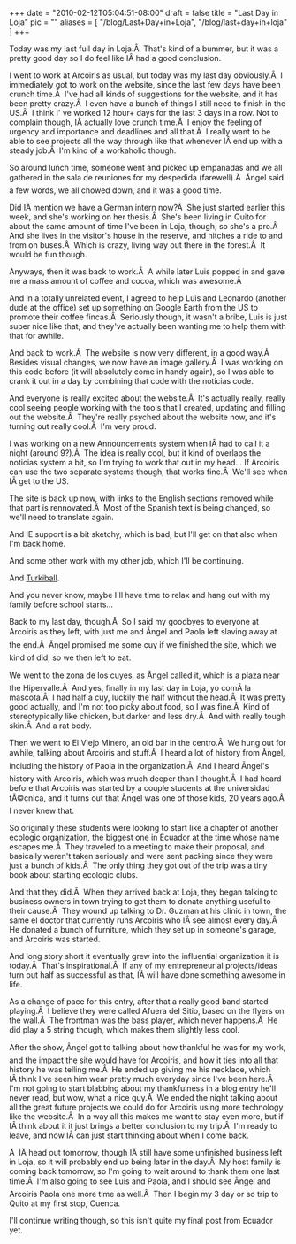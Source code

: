 
+++
date = "2010-02-12T05:04:51-08:00"
draft = false
title = "Last Day in Loja"
pic = ""
aliases = [
  "/blog/Last+Day+in+Loja",
  "/blog/last+day+in+loja"
]
+++

<p>Today was my last full day in Loja.Â  That's kind of a bummer, but it was a pretty good day so I do feel like IÂ had a good conclusion.</p>
<p>
I went to work at Arcoiris as usual, but today was my last day obviously.Â  I immediately got to work on the website, since the last few days have been crunch time.Â  I've had all kinds of suggestions for the website, and it has been pretty crazy.Â  I even have a bunch of things I still need to finish in the US.Â  I think I' ve worked 12 hour+ days for the last 3 days in a row.
Not to complain though, IÂ actually love crunch time.Â  I enjoy the feeling of urgency and importance and deadlines and all that.Â  I really want to be able to see projects all the way through like that whenever IÂ end up with a steady job.Â  I'm kind of a workaholic though.
</p>
<p>
So around lunch time, someone went and picked up empanadas and we all gathered in the sala de reuniones for my despedida (farewell).Â  Ãngel said a few words, we all chowed down, and it was a good time.
</p>
<p>
Did IÂ mention we have a German intern now?Â  She just started earlier this week, and she's working on her thesis.Â  She's been living in Quito for about the same amount of time I've been in Loja, though, so she's a pro.Â  And she lives in the visitor's house in the reserve, and hitches a ride to and from on buses.Â  Which is crazy, living way out there in the forest.Â  It would be fun though.
</p>
<p>
Anyways, then it was back to work.Â  A while later Luis popped in and gave me a mass amount of coffee and cocoa, which was awesome.Â 
</p>
<p>
And in a totally unrelated event, I agreed to help Luis and Leonardo (another dude at the office) set up something on Google Earth from the US to promote their coffee fincas.Â  Seriously though, it wasn't a bribe, Luis is just super nice like that, and they've actually been wanting me to help them with that for awhile.
</p>
<p>
And back to work.Â  The website is now very different, in a good way.Â  Besides visual changes, we now have an image gallery.Â  I was working on this code before (it will absolutely come in handy again), so I was able to crank it out in a day by combining that code with the noticias code.
</p>
<p>
And everyone is really excited about the website.Â  It's actually really, really cool seeing people working with the tools that I created, updating and filling out the website.Â  They're really psyched about the website now, and it's turning out really cool.Â  I'm very proud.
</p>
<p>
I was working on a new Announcements system when IÂ had to call it a night (around 9?).Â  The idea is really cool, but it kind of overlaps the noticias system a bit, so I'm trying to work that out in my head... If Arcoiris can use the two separate systems though, that works fine.Â  We'll see when IÂ get to the US.
</p>
<p>
The site is back up now, with links to the English sections removed while that part is rennovated.Â  Most of the Spanish text is being changed, so we'll need to translate again.
</p>
<p>
And IE support is a bit sketchy, which is bad, but I'll get on that also when I'm back home.
</p>
<p>
And some other work with my other job, which I'll be continuing.
</p>
<p>
And <a href = "http://www.turkiball.com">Turkiball</a>.
</p>
<p>
And you never know, maybe I'll have time to relax and hang out with my family before school starts...
</p>
<p>
Back to my last day, though.Â  So I said my goodbyes to everyone at Arcoiris as they left, with just me and Ãngel and Paola left slaving away at the end.Â  Ãngel promised me some cuy if we finished the site, which we kind of did, so we then left to eat.
</p>
<p>
We went to the zona de los cuyes, as Ãngel called it, which is a plaza near the Hipervalle.Â  And yes, finally in my last day in Loja, yo comÃ­ la mascota.Â  I had half a cuy, luckily the half without the head.Â  It was pretty good actually, and I'm not too picky about food, so I was fine.Â  Kind of stereotypically like chicken, but darker and less dry.Â  And with really tough skin.Â  And 
a rat body.
</p>
<p>
Then we went to El Viejo Minero, an old bar in the centro.Â  We hung out for awhile, talking about Arcoiris and stuff.Â  I heard a lot of history from Ãngel, including the history of Paola in the organization.Â  And I heard Ãngel's history with Arcoiris, which was much deeper than I thought.Â  I had heard before that Arcoiris was started by a couple students at the universidad tÃ©cnica, and it turns out that Ãngel was one of those kids, 20 years ago.Â  I never knew that. 
</p>
<p>
So originally these students were looking to start like a chapter of another ecologic organization, the biggest one in Ecuador at the time whose name escapes me.Â  They traveled to a meeting to make their proposal, and basically weren't taken seriously and were sent packing since they were just a bunch of kids.Â  The only thing they got out of the trip was a tiny book about starting ecologic clubs.
</p>
<p>
And that they did.Â  When they arrived back at Loja, they began talking to business owners in town trying to get them to donate anything useful to their cause.Â  They wound up talking to Dr. Guzman at his clinic in town, the same el doctor that currently runs Arcoiris who IÂ see almost every day.Â  He donated a bunch of furniture, which they set up in someone's garage, and Arcoiris was started.
</p>
<p>
And long story short it eventually grew into the influential organization it is today.Â  That's inspirational.Â  If any of my entrepreneurial projects/ideas turn out half as successful as that, IÂ will have done something awesome in life.
</p>
<p>
As a change of pace for this entry, after that a really good band started playing.Â  I believe they were called Afuera del Sitio, based on the flyers on the wall.Â  The frontman was the bass player, which never happens.Â  He did play a 5 string though, which makes them slightly less cool.
</p>
<p>
After the show, Ãngel got to talking about how thankful he was for my work, and the impact the site would have for Arcoiris, and how it ties into all that history he was telling me.Â  He ended up giving me his necklace, which IÂ think I've seen him wear pretty much everyday since I've been here.Â  I'm not going to start blabbing about my thankfulness in a blog entry he'll never read, but wow, what a nice guy.Â  We ended the night talking about all the great future projects we could do for Arcoiris using more technology like the website.Â  In a way all this makes me want to stay even more, but if IÂ think about it it just brings a better conclusion to my trip.Â  I'm ready to leave, and now IÂ can just start thinking about when I come back.
</p>
<p>Â 
IÂ head out tomorrow, though IÂ still have some unfinished business left in Loja, so it will probably end up being later in the day.Â  My host family is coming back tomorrow, so I'm going to wait around to thank them one last time.Â  I'm also going to see Luis and Paola, and I should see Ãngel and Arcoiris Paola one more time as well.Â  Then I begin my 3 day or so trip to Quito at my first stop, Cuenca.
</p>
<p>
I'll continue writing though, so this isn't quite my final post from Ecuador yet.
</p>